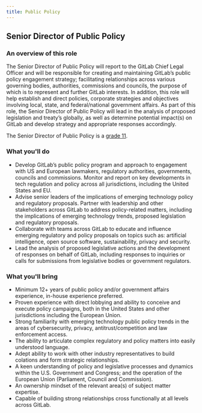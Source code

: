 ```yaml
---
title: Public Policy
---
```

## Senior Director of Public Policy

### An overview of this role

The Senior Director of Public Policy will report to the GitLab Chief Legal Officer and will be responsible for creating and maintaining GitLab’s public policy engagement strategy; facilitating relationships across various governing bodies, authorities, commissions and councils, the purpose of which is to represent and further GitLab interests. In addition, this role will help establish and direct policies, corporate strategies and objectives involving local, state, and federal/national government affairs. As part of this role, the Senior Director of Public Policy will lead in the analysis of proposed legislation and treaty’s globally, as well as determine potential impact(s) on GitLab and develop strategy and appropriate responses accordingly.

The Senior Director of Public Policy is a [grade 11](https://handbook.gitlab.com/handbook/total-rewards/compensation/compensation-calculator/#gitlab-job-grades).

### What you'll do

- Develop GitLab’s public policy program and approach to engagement with US and European lawmakers, regulatory authorities, governments, councils and commissions. 
Monitor and report on key developments in tech regulation and policy across all jurisdictions, including the United States and EU.
- Advise senior leaders of the implications of emerging technology policy and regulatory proposals.
Partner with leadership and other stakeholders across GitLab to address policy-related matters, including the implications of emerging technology trends, proposed legislation and regulatory proposals.
- Collaborate with teams across GitLab to educate and influence emerging regulatory and policy proposals on topics such as: artificial intelligence, open source software, sustainability, privacy and security.
- Lead the analysis of proposed legislative actions and the development of responses on behalf of GitLab, including responses to inquiries or calls for submissions from legislative bodies or government regulators.

### What you'll bring

- Minimum 12+ years of public policy and/or government affairs experience, in-house experience preferred. 
- Proven experience with direct lobbying and ability to conceive and execute policy campaigns, both in the United States and other jurisdictions including the European Union.
- Strong familiarity with emerging technology public policy trends in the areas of cybersecurity, privacy, antitrust/competition and law enforcement access.
- The ability to articulate complex regulatory and policy matters into easily understood language.
- Adept ability to work with other industry representatives to build colations and form strategic relationships.
- A keen understanding of policy and legislative processes and dynamics within the U.S. Government and Congress; and the operation of the European Union (Parliament, Council and Commission).
- An ownership mindset of the relevant area(s) of subject matter expertise.
- Capable of building strong relationships cross functionally at all levels across GitLab.
